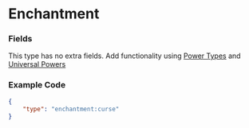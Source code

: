 # Enchantment

### Fields

This type has no extra fields. Add functionality using [Power Types](../submodules/apoli-docs/docs/power_types/) and [Universal Powers](universal_powers.md)

### Example Code

```json
{
	"type": "enchantment:curse"
}
```

